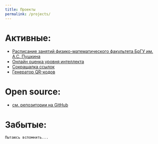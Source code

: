 ```yaml
---
title: Проекты
permalink: /projects/
---
```


Активные:
=================

- [Расписание занятий физико-математического факультета БрГУ им. А.С. Пушкина](http://rasp.wz2.ru/)
- [Онлайн оценка уровня интеллекта](http://iqbrain.wz2.ru/)
- [Сокращалка ссылок](http://wz2.ru/)
- [Генератор QR-кодов](http://qr.wz2.ru/)

Open source:
============
* [см. репозитории на GitHub](https://github.com/wcoder?tab=repositories)

Забытые:
============================

`Пытаюсь вспомнить...`